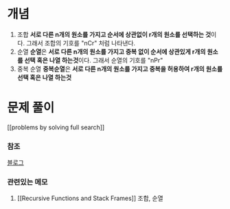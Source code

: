 # 개념 
1. 조합
	**서로 다른 n개의 원소를 가지고 순서에 상관없이 r개의 원소를 선택하는 것**이다. 그래서 조합의 기호를 "nCr" 처럼 나타낸다.
2. 순열
	**순열**은 **서로 다른 n개의 원소를 가지고 중복 없이 순서에 상관있게 r개의 원소를 선택 혹은 나열 하는것**이다. 그래서 순열의 기호를 "nPr"
3. 중복 순열
	**중복순열**은 **서로 다른 n개의 원소를 가지고 중복을 허용하여 r개의 원소를 선택 혹은 나열 하는것**
	




# 문제 풀이
[[problems by solving full search]]



### 참조
[블로그](https://mine-it-record.tistory.com/508)

### 관련있는 메모 
1. [[Recursive Functions and Stack Frames]]
조합, 순열


